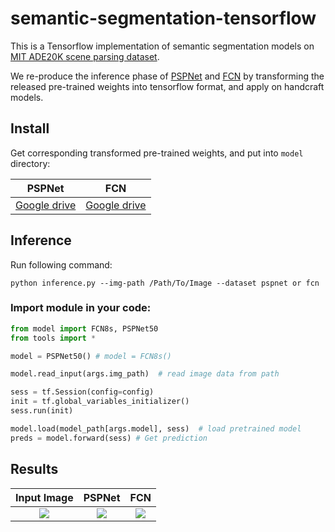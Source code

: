# semantic-segmentation-tensorflow
This is a Tensorflow implementation of semantic segmentation models on [MIT ADE20K scene parsing dataset](https://github.com/hangzhaomit/semantic-segmentation-pytorch).   
  
We re-produce the inference phase of [PSPNet](https://github.com/hszhao/PSPNet) and [FCN](https://github.com/CSAILVision/sceneparsing) by transforming the released pre-trained weights into tensorflow format, and apply on handcraft models.

## Install
Get corresponding transformed pre-trained weights, and put into `model` directory:   

 PSPNet       |FCN           |
|:-----------:|:-------------:|
|[Google drive](https://drive.google.com/file/d/1WElbk7ogK3e3-yEDP0yXfy4sCpbYL4yP/view?usp=sharing) | [Google drive](https://drive.google.com/file/d/17lcRDt-aJrr4fMom8cWJjAPhoGd911FS/view?usp=sharing)|

## Inference
Run following command:
```
python inference.py --img-path /Path/To/Image --dataset pspnet or fcn
```

### Import module in your code:
```python
from model import FCN8s, PSPNet50
from tools import *

model = PSPNet50() # model = FCN8s()

model.read_input(args.img_path)  # read image data from path

sess = tf.Session(config=config)
init = tf.global_variables_initializer()
sess.run(init)

model.load(model_path[args.model], sess)  # load pretrained model
preds = model.forward(sess) # Get prediction 
```

## Results

|Input Image| PSPNet | FCN |  
:----------:|:------:|:----:
|![](https://github.com/hellochick/semantic-segmentation-tensorflow/blob/master/input/indoor_1.jpg)|![](https://github.com/hellochick/semantic-segmentation-tensorflow/blob/master/output/pspnet_indoor_1.jpg)|![](https://github.com/hellochick/semantic-segmentation-tensorflow/blob/master/output/fcn_indoor_1.jpg)|![](https://github.com/hellochick/semantic-segmentation-tensorflow/blob/master/input/indoor_2.jpg)|![](https://github.com/hellochick/semantic-segmentation-tensorflow/blob/master/output/pspnet_indoor_2.jpg)|![](https://github.com/hellochick/semantic-segmentation-tensorflow/blob/master/output/fcn_indoor_2.jpg)|



